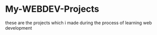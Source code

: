 # My-WEBDEV-Projects

these are the projects which i made during the process of learning web development
